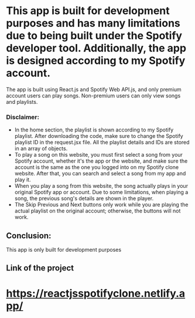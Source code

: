  # This app is built for development purposes and has many limitations due to being built under the Spotify developer tool. Additionally, the app is designed according to my Spotify account.

The app is built using React.js and Spotify Web API.js, and only premium account users can play songs. Non-premium users can only view songs and playlists.

### Disclaimer:

* In the home section, the playlist is shown according to my Spotify playlist. After downloading the code, make sure to change the Spotify playlist ID in the request.jsx file. All the playlist details and IDs are stored in an array of objects.
* To play a song on this website, you must first select a song from your Spotify account, whether it's the app or the website, and make sure the account is the same as the one you logged into on my Spotify clone website. After that, you can search and select a song from my app and play it.
* When you play a song from this website, the song actually plays in your original Spotify app or account. Due to some limitations, when playing a song, the previous song's details are shown in the player.
* The Skip Previous and Next buttons only work while you are playing the actual playlist on the original account; otherwise, the buttons will not work.

## Conclusion:
This app is only built for development purposes

## Link of the project
# https://reactjsspotifyclone.netlify.app/

